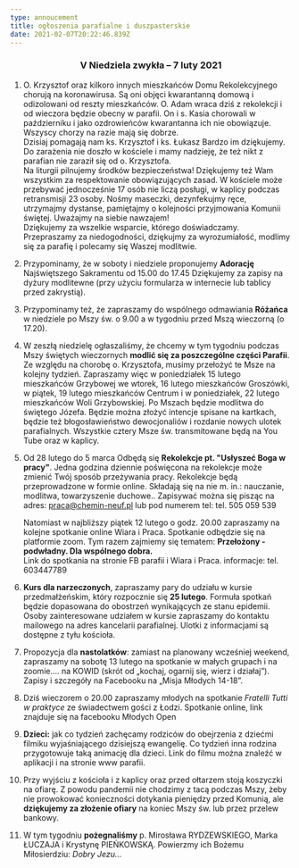 ```yaml
---
type: annoucement
title: ogłoszenia parafialne i duszpasterskie
date: 2021-02-07T20:22:46.839Z
---
```

<!--StartFragment-->

<h3 style="text-align:center;">V Niedziela zwykła – 7 luty 2021</h3>

1. O. Krzysztof oraz kilkoro innych mieszkańców Domu Rekolekcyjnego chorują na koronawirusa. Są oni objęci kwarantanną domową i odizolowani od reszty mieszkańców. O. Adam wraca dziś z rekolekcji i od wieczora będzie obecny w parafii. On i s. Kasia chorowali w październiku i jako ozdrowieńców kwarantanna ich nie obowiązuje. Wszyscy chorzy na razie mają się dobrze.\
   Dzisiaj pomagają nam ks. Krzysztof i ks. Łukasz Bardzo im dziękujemy.\
   Do zarażenia nie doszło w kościele i mamy nadzieję, że też nikt z parafian nie zaraził się od o. Krzysztofa.\
   Na liturgii pilnujemy środków bezpieczeństwa! Dziękujemy też Wam wszystkim za respektowanie obowiązujących zasad. W kościele może przebywać jednocześnie 17 osób nie liczą posługi, w kaplicy podczas retransmisji 23 osoby. Nośmy maseczki, dezynfekujmy ręce, utrzymajmy dystanse, pamiętajmy o kolejności przyjmowania Komunii świętej. Uważajmy na siebie nawzajem!\
   Dziękujemy za wszelkie wsparcie, którego doświadczamy. Przepraszamy za niedogodności, dziękujmy za wyrozumiałość, modlimy się za parafię i polecamy się Waszej modlitwie.
2. Przypominamy, że w soboty i niedziele proponujemy **Adorację** Najświętszego Sakramentu od 15.00 do 17.45 Dziękujemy za zapisy na dyżury modlitewne (przy użyciu formularza w internecie lub tablicy przed zakrystią).
3. Przypominamy też, że zapraszamy do wspólnego odmawiania **Różańca** w niedziele po Mszy św. o 9.00 a w tygodniu przed Mszą wieczorną (o 17.20).
4. W zeszłą niedzielę ogłaszaliśmy, że chcemy w tym tygodniu podczas Mszy świętych wieczornych **modlić się za poszczególne części Parafii**. Ze względu na chorobę o. Krzysztofa, musimy przełożyć te Msze na kolejny tydzień. Zapraszamy więc w poniedziałek 15 lutego mieszkańców Grzybowej we wtorek, 16 lutego mieszkańców Groszówki, w piątek, 19 lutego mieszkańców Centrum i w poniedziałek, 22 lutego mieszkańców Woli Grzybowskiej. Po Mszach będzie modlitwa do świętego Józefa. Będzie można złożyć intencje spisane na kartkach, będzie też błogosławieństwo dewocjonaliów i rozdanie nowych ulotek parafialnych. Wszystkie cztery Msze św. transmitowane będą na You Tube oraz w kaplicy.
5. Od 28 lutego do 5 marca Odbędą się **Rekolekcje pt. "Usłyszeć Boga w pracy"**. Jedna godzina dziennie poświęcona na rekolekcje może zmienić Twój sposób przeżywania pracy. Rekolekcje będą przeprowadzone w formie online. Składają się na nie m. in.: nauczanie, modlitwa, towarzyszenie duchowe.. Zapisywać można się pisząc na adres: [praca@chemin-neuf.pl](mailto:praca@chemin-neuf.pl) lub pod numerem tel: tel. 505 059 539

   Natomiast w najbliższy piątek 12 lutego o godz. 20.00 zapraszamy na kolejne spotkanie online Wiara i Praca. Spotkanie odbędzie się na platformie zoom. Tym razem zajmiemy się tematem: **Przełożony - podwładny. Dla wspólnego dobra.**\
   Link do spotkania na stronie FB parafii i Wiara i Praca. informacje: tel. 603447789
6. **Kurs dla narzeczonych**, zapraszamy pary do udziału w kursie przedmałżeńskim, który rozpocznie się **25 lutego**. Formuła spotkań będzie dopasowana do obostrzeń wynikających ze stanu epidemii. Osoby zainteresowane udziałem w kursie zapraszamy do kontaktu mailowego na adres kancelarii parafialnej. Ulotki z informacjami są dostępne z tyłu kościoła.
7. Propozycja dla **nastolatków**: zamiast na planowany wcześniej weekend, zapraszamy na sobotę 13 lutego na spotkanie w małych grupach i na zoomie…. na KOWID (skrót od „kochaj, ogarnij się, wierz i działaj”). Zapisy i szczegóły na Facebooku na „Misja Młodych 14-18”.
8. Dziś wieczorem o 20.00 zapraszamy młodych na spotkanie *Fratelli Tutti w praktyce* ze świadectwem gości z Łodzi. Spotkanie online, link znajduje się na facebooku Młodych Open
9. **Dzieci:** jak co tydzień zachęcamy rodziców do obejrzenia z dziećmi filmiku wyjaśniającego dzisiejszą ewangelię. Co tydzień inna rodzina przygotowuje taką animację dla dzieci. Link do filmu można znaleźć w aplikacji i na stronie www parafii.
10. Przy wyjściu z kościoła i z kaplicy oraz przed ołtarzem stoją koszyczki na ofiarę. Z powodu pandemii nie chodzimy z tacą podczas Mszy, żeby nie prowokować konieczności dotykania pieniędzy przed Komunią, ale **dziękujemy za złożenie ofiary** na koniec Mszy św. lub przez przelew bankowy.
11. W tym tygodniu **pożegnaliśmy** p. Mirosława RYDZEWSKIEGO, Marka ŁUCZAJA i Krystynę PIEŃKOWSKĄ. Powierzmy ich Bożemu Miłosierdziu: *Dobry Jezu…*

<!--EndFragment-->
